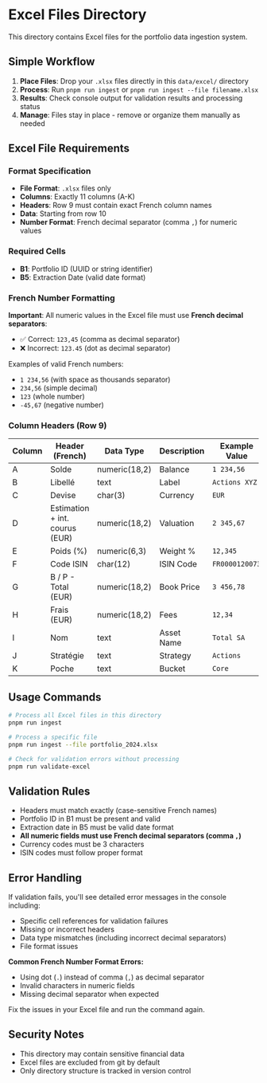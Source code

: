 # Excel Files Directory

This directory contains Excel files for the portfolio data ingestion system.

## Simple Workflow

1. **Place Files**: Drop your `.xlsx` files directly in this `data/excel/` directory
2. **Process**: Run `pnpm run ingest` or `pnpm run ingest --file filename.xlsx` 
3. **Results**: Check console output for validation results and processing status
4. **Manage**: Files stay in place - remove or organize them manually as needed

## Excel File Requirements

### Format Specification
- **File Format**: `.xlsx` files only
- **Columns**: Exactly 11 columns (A-K)
- **Headers**: Row 9 must contain exact French column names
- **Data**: Starting from row 10
- **Number Format**: French decimal separator (comma `,`) for numeric values

### Required Cells
- **B1**: Portfolio ID (UUID or string identifier)
- **B5**: Extraction Date (valid date format)

### French Number Formatting
**Important**: All numeric values in the Excel file must use **French decimal separators**:
- ✅ Correct: `123,45` (comma as decimal separator)
- ❌ Incorrect: `123.45` (dot as decimal separator)

Examples of valid French numbers:
- `1 234,56` (with space as thousands separator)
- `234,56` (simple decimal)
- `123` (whole number)
- `-45,67` (negative number)

### Column Headers (Row 9)
| Column | Header (French)                  | Data Type     | Description | Example Value |
|--------|----------------------------------|---------------|-------------|---------------|
| A      | Solde                           | numeric(18,2) | Balance     | `1 234,56`    |
| B      | Libellé                         | text          | Label       | `Actions XYZ` |
| C      | Devise                          | char(3)       | Currency    | `EUR`         |
| D      | Estimation + int. courus (EUR)  | numeric(18,2) | Valuation   | `2 345,67`    |
| E      | Poids (%)                       | numeric(6,3)  | Weight %    | `12,345`      |
| F      | Code ISIN                       | char(12)      | ISIN Code   | `FR0000120073`|
| G      | B / P - Total (EUR)             | numeric(18,2) | Book Price  | `3 456,78`    |
| H      | Frais (EUR)                     | numeric(18,2) | Fees        | `12,34`       |
| I      | Nom                             | text          | Asset Name  | `Total SA`    |
| J      | Stratégie                       | text          | Strategy    | `Actions`     |
| K      | Poche                           | text          | Bucket      | `Core`        |

## Usage Commands

```bash
# Process all Excel files in this directory
pnpm run ingest

# Process a specific file
pnpm run ingest --file portfolio_2024.xlsx

# Check for validation errors without processing
pnpm run validate-excel
```

## Validation Rules

- Headers must match exactly (case-sensitive French names)
- Portfolio ID in B1 must be present and valid
- Extraction date in B5 must be valid date format
- **All numeric fields must use French decimal separators (comma `,`)**
- Currency codes must be 3 characters
- ISIN codes must follow proper format

## Error Handling

If validation fails, you'll see detailed error messages in the console including:
- Specific cell references for validation failures
- Missing or incorrect headers
- Data type mismatches (including incorrect decimal separators)
- File format issues

**Common French Number Format Errors:**
- Using dot (`.`) instead of comma (`,`) as decimal separator
- Invalid characters in numeric fields
- Missing decimal separator when expected

Fix the issues in your Excel file and run the command again.

## Security Notes

- This directory may contain sensitive financial data
- Excel files are excluded from git by default
- Only directory structure is tracked in version control 